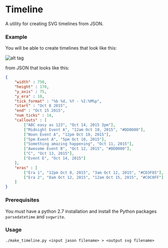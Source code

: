 # Timeline
A utility for creating SVG timelines from JSON.  

### Example

You will be able to create timelines that look like this:

![alt tag](http://jasonreisman.github.io/timeline/simple_timeline.png)

from JSON that looks like this:

```JSON
{
	"width" : 750,
	"height" : 170,
	"y_axis" : 75,
	"y_era" : 10,
	"tick_format" : "%b %d, %Y - %I:%M%p",
	"start" : "Oct 8 2015",
	"end" : "Oct 15 2015",	
	"num_ticks" : 14,
	"callouts" : [
		["ABC easy as 123", "Oct 14, 2015 3pm"],		
		["Midnight Event A", "12am Oct 10, 2015", "#DD0000"],
		["Noon Event A", "12pm Oct 10, 2015"],		
		["5pm Event A", "5pm Oct 10, 2015"],				
		["Something amazing happening", "Oct 11, 2015"],
		["Awesome Event B", "Oct 12, 2015", "#DD0000"],
		["C", "Oct 13, 2015"],
		["Event E", "Oct 14, 2015"]
	],
	"eras" : [
		["Era 1", "12pm Oct 8, 2015", "3am Oct 12, 2015", "#CD3F85"],
		["Era 2", "8am Oct 12, 2015", "12am Oct 15, 2015", "#C0C0FF"]
	]
}
```

### Prerequisites
You must have a python 2.7 installation and install the Python packages `parsedatetime` and `svgwrite`.

### Usage
```./make_timeline.py <input jason filename> > <output svg filename>```
